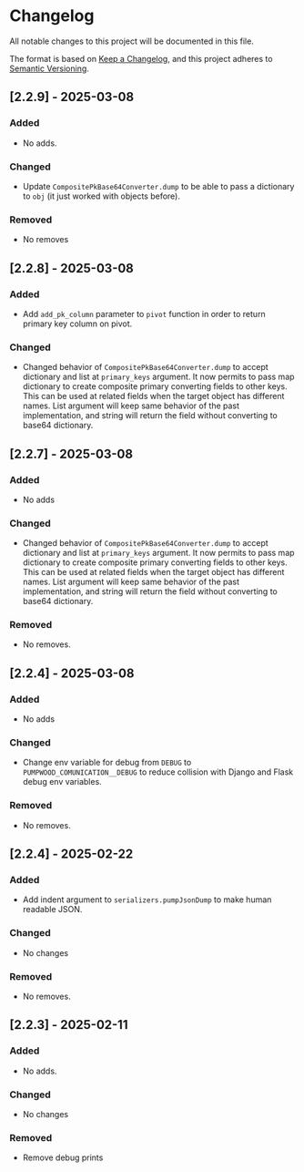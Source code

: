 # Changelog

All notable changes to this project will be documented in this file.

The format is based on [Keep a Changelog](https://keepachangelog.com/en/1.1.0/),
and this project adheres to [Semantic Versioning](https://semver.org/spec/v2.0.0.html).

## [2.2.9] - 2025-03-08

### Added
- No adds.

### Changed
- Update `CompositePkBase64Converter.dump` to be able to pass a dictionary to
  `obj` (it just worked with objects before).

### Removed
- No removes

## [2.2.8] - 2025-03-08

### Added
- Add `add_pk_column` parameter to `pivot` function in order to return primary
  key column on pivot.

### Changed
- Changed behavior of `CompositePkBase64Converter.dump` to accept
  dictionary and list at `primary_keys` argument. It now permits to
  pass map dictionary to create composite primary converting fields
  to other keys. This can be used at related fields when the target
  object has different names. List argument will keep same behavior
  of the past implementation, and string will return the field without
  converting to base64 dictionary.

## [2.2.7] - 2025-03-08

### Added
- No adds

### Changed
- Changed behavior of `CompositePkBase64Converter.dump` to accept
  dictionary and list at `primary_keys` argument. It now permits to
  pass map dictionary to create composite primary converting fields
  to other keys. This can be used at related fields when the target
  object has different names. List argument will keep same behavior
  of the past implementation, and string will return the field without
  converting to base64 dictionary.

### Removed
- No removes.

## [2.2.4] - 2025-03-08

### Added
- No adds

### Changed
- Change env variable for debug from `DEBUG` to `PUMPWOOD_COMUNICATION__DEBUG`
to reduce collision with Django and Flask debug env variables.

### Removed
- No removes.

## [2.2.4] - 2025-02-22

### Added
- Add indent argument to `serializers.pumpJsonDump` to make human readable
  JSON.

### Changed
- No changes

### Removed
- No removes.


## [2.2.3] - 2025-02-11

### Added

- No adds.

### Changed

- No changes

### Removed

- Remove debug prints
